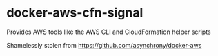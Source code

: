 # docker-aws-cfn-signal
Provides AWS tools like the AWS CLI and CloudFormation helper scripts

Shamelessly stolen from https://github.com/asynchrony/docker-aws
